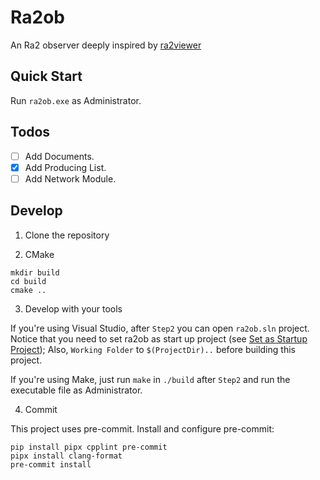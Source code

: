 # Ra2ob

An Ra2 observer deeply inspired by [ra2viewer](https://github.com/chenguokai/ra2viewer)

## Quick Start

Run `ra2ob.exe` as Administrator.

## Todos

- [ ] Add Documents.
- [x] Add Producing List.
- [ ] Add Network Module.

## Develop

1. Clone the repository

2. CMake

```shell
mkdir build
cd build
cmake ..
```

3. Develop with your tools

If you're using Visual Studio, after `Step2` you can open `ra2ob.sln` project. Notice that you need to set ra2ob as start up project (see [Set as Startup Project](https://learn.microsoft.com/en-us/visualstudio/get-started/csharp/run-program?view=vs-2022#start-from-a-project)); Also, `Working Folder` to `$(ProjectDir)..` before building this project.

If you're using Make, just run `make` in `./build` after `Step2` and run the executable file as Administrator.

4. Commit

This project uses pre-commit. Install and configure pre-commit:

```shell
pip install pipx cpplint pre-commit
pipx install clang-format
pre-commit install
```
